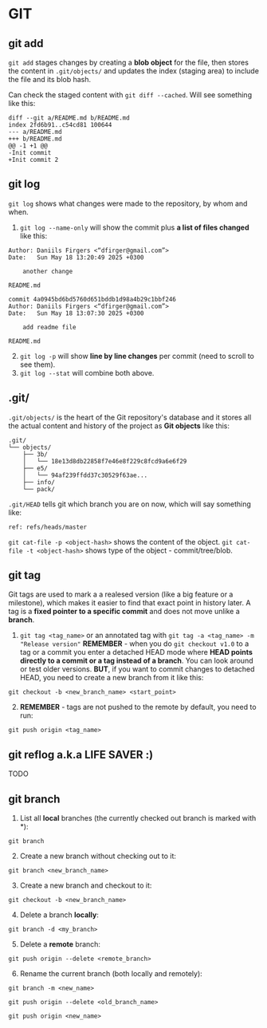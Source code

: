 # GIT

## git add

`git add` stages changes by creating a **blob object** for the file, then stores the content in `.git/objects/` and updates the index (staging area) to include the file and its blob hash.

Can check the staged content with `git diff --cached`. Will see something like this:

```
diff --git a/README.md b/README.md
index 2fd6b91..c54cd81 100644
--- a/README.md
+++ b/README.md
@@ -1 +1 @@
-Init commit
+Init commit 2
```

## git log

`git log` shows what changes were made to the repository, by whom and when.

1. `git log --name-only` will show the commit plus **a list of files changed** like this:

```
Author: Daniils Firgers <“dfirger@gmail.com”>
Date:   Sun May 18 13:20:49 2025 +0300

    another change

README.md

commit 4a0945bd6bd5760d651bddb1d98a4b29c1bbf246
Author: Daniils Firgers <“dfirger@gmail.com”>
Date:   Sun May 18 13:07:30 2025 +0300

    add readme file

README.md
```

2. `git log -p` will show **line by line changes** per commit (need to scroll to see them).
3. `git log --stat` will combine both above.

## .git/

`.git/objects/` is the heart of the Git repository's database and it stores all the actual content and history of the project as **Git objects** like this:

```
.git/
└── objects/
    ├── 3b/
    │   └── 18e13d8db22858f7e46e8f229c8fcd9a6e6f29
    ├── e5/
    │   └── 94af239ffdd37c30529f63ae...
    ├── info/
    └── pack/
```

`.git/HEAD` tells git which branch you are on now, which will say something like:

```
ref: refs/heads/master
```

`git cat-file -p <object-hash>` shows the content of the object.
`git cat-file -t <object-hash>` shows type of the object - commit/tree/blob.

## git tag

Git tags are used to mark a a realesed version (like a big feature or a milestone), which makes it easier to find that exact point in history later. A tag is a **fixed pointer to a specific commit** and does not move unlike a **branch**.

1. `git tag <tag_name>` or an annotated tag with `git tag -a <tag_name> -m "Release version"`
   **REMEMBER** - when you do `git checkout v1.0` to a tag or a commit you enter a detached HEAD mode where **HEAD points directly to a commit or a tag instead of a branch**. You can look around or test older versions. **BUT**, if you want to commit changes to detached HEAD, you need to create a new branch from it like this:

```
git checkout -b <new_branch_name> <start_point>
```

2. **REMEMBER** - tags are not pushed to the remote by default, you need to run:

```
git push origin <tag_name>
```

## git reflog a.k.a LIFE SAVER :)

TODO

## git branch

1. List all **local** branches (the currently checked out branch is marked with \*):

```
git branch
```

2. Create a new branch without checking out to it:

```
git branch <new_branch_name>
```

3. Create a new branch and checkout to it:

```
git checkout -b <new_branch_name>
```

4. Delete a branch **locally**:

```
git branch -d <my_branch>
```

5. Delete a **remote** branch:

```
git push origin --delete <remote_branch>
```

6. Rename the current branch (both locally and remotely):

```
git branch -m <new_name>

git push origin --delete <old_branch_name>

git push origin <new_name>

```
